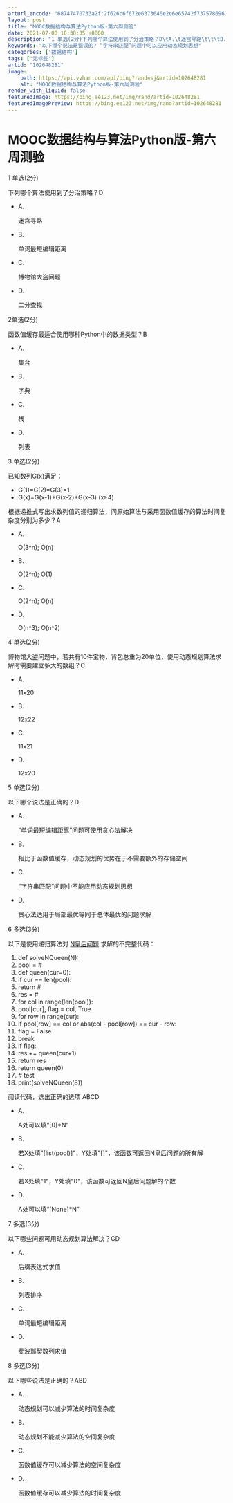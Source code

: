 ```yaml
---
arturl_encode: "68747470733a2f:2f626c6f672e6373646e2e6e65742f73757869616f7275692f:61727469636c652f64657461696c732f313032363438323831"
layout: post
title: "MOOC数据结构与算法Python版-第六周测验"
date: 2021-07-08 18:38:35 +0800
description: "1 单选(2分)下列哪个算法使用到了分治策略？D\tA.\t迷宫寻路\t\t\tB.\t单词最短编辑距离\t\t\tC"
keywords: "以下哪个说法是错误的? “字符串匹配”问题中可以应用动态规划思想"
categories: ['数据结构']
tags: ['无标签']
artid: "102648281"
image:
    path: https://api.vvhan.com/api/bing?rand=sj&artid=102648281
    alt: "MOOC数据结构与算法Python版-第六周测验"
render_with_liquid: false
featuredImage: https://bing.ee123.net/img/rand?artid=102648281
featuredImagePreview: https://bing.ee123.net/img/rand?artid=102648281
---
```


# MOOC数据结构与算法Python版-第六周测验

1 单选(2分)

下列哪个算法使用到了分治策略？D

* A.

  迷宫寻路
* B.

  单词最短编辑距离
* C.

  博物馆大盗问题
* D.

  二分查找

2单选(2分)

函数值缓存最适合使用哪种Python中的数据类型？B

* A.

  集合
* B.

  字典
* C.

  栈
* D.

  列表

3 单选(2分)

已知数列G(x)满足：

* G(1)=G(2)=G(3)=1
* G(x)=G(x-1)+G(x-2)+G(x-3) (x≥4)

根据递推式写出求数列值的递归算法，问原始算法与采用函数值缓存的算法时间复杂度分别为多少？A

* A.

  O(3^n); O(n)
* B.

  O(2^n); O(1)
* C.

  O(2^n); O(n)
* D.

  O(n^3); O(n^2)

4 单选(2分)

博物馆大盗问题中，若共有10件宝物，背包总重为20单位，使用动态规划算法求解时需要建立多大的数组？C

* A.

  11x20
* B.

  12x22
* C.

  11x21
* D.

  12x20

5 单选(2分)

以下哪个说法是正确的？D

* A.

  “单词最短编辑距离”问题可使用贪心法解决
* B.

  相比于函数值缓存，动态规划的优势在于不需要额外的存储空间
* C.

  “字符串匹配”问题中不能应用动态规划思想
* D.

  贪心法适用于局部最优等同于总体最优的问题求解

6 多选(3分)

以下是使用递归算法对
[N皇后问题](https://baike.baidu.com/item/%E5%85%AB%E7%9A%87%E5%90%8E%E9%97%AE%E9%A2%98/11053477)
求解的不完整代码：

1. def solveNQueen(N):
2. pool = # <A>
3. def queen(cur=0):
4. if cur == len(pool):
5. return # <X>
6. res = # <Y>
7. for col in range(len(pool)):
8. pool[cur], flag = col, True
9. for row in range(cur):
10. if pool[row] == col or abs(col - pool[row]) == cur - row:
11. flag = False
12. break
13. if flag:
14. res += queen(cur+1)
15. return res
17. return queen(0)
19. # test
20. print(solveNQueen(8))

阅读代码，选出正确的选项 ABCD

* A.

  A处可以填“[0]\*N”
* B.

  若X处填"[list(pool)]"，Y处填"[]"，该函数可返回N皇后问题的所有解
* C.

  若X处填"1"，Y处填"0"，该函数可返回N皇后问题解的个数
* D.

  A处可以填“[None]\*N”

7 多选(3分)

以下哪些问题可用动态规划算法解决？CD

* A.

  后缀表达式求值
* B.

  列表排序
* C.

  单词最短编辑距离
* D.

  斐波那契数列求值

8 多选(3分)

以下哪些说法是正确的？ABD

* A.

  动态规划可以减少算法的时间复杂度
* B.

  动态规划不能减少算法的空间复杂度
* C.

  函数值缓存可以减少算法的空间复杂度
* D.

  函数值缓存可以减少算法的时间复杂度